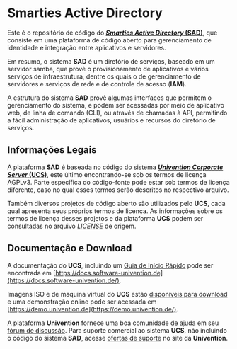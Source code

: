 # Smarties Active Directory

Este é o repositório de código do [**_Smarties Active Directory_ (SAD)**](https://sad.repository.smarttarget.tech), que consiste em uma plataforma de código aberto para gerenciamento de identidade e integração entre aplicativos e servidores.

Em resumo, o sistema **SAD** é um diretório de serviços, baseado em um servidor samba, que provê o provisionamento de aplicativos e vários serviços de infraestrutura, dentre os quais o de gerenciamento de servidores e serviços de rede e de controle de acesso (**IAM**).

A estrutura do sistema **SAD** provê algumas interfaces que permitem o gerenciamento do sistema, e podem ser acessadas por meio de aplicativo web, de linha de comando (CLI), ou através de chamadas à API, permitindo a fácil administração de aplicativos, usuários e recursos do diretório de serviços. 

## Informações Legais

A plataforma **SAD** é baseada no código do sistema [**_Univention Corporate Server_ (UCS)**](https://github.com/univention/univention-corporate-server), este último encontrando-se sob os termos de licença AGPLv3. Parte específica do código-fonte pode estar sob termos de licença diferente, caso no qual esses termos serão descritos no respectivo arquivo.

Também diversos projetos de código aberto são utilizados pelo **UCS**, cada qual apresenta seus próprios termos de licença. As informações sobre os termos de licença desses projetos e da plataforma **UCS** podem ser consultadas no arquivo [_LICENSE_](https://github.com/univention/univention-corporate-server/LICENSE) de origem.

## Documentação e Download

A documentação do **UCS**, incluindo um [Guia de Início Rápido](https://docs.software-univention.de/n/en/docs/quickstart.html#quickstart) pode ser encontrada em [https://docs.software-univention.de](https://docs.software-univention.de/).

Imagens ISO e de maquina virtual do **UCS** estão [disponíveis para download](https://www.univention.com/products/download/) e uma demonstração online pode ser acessada em [https://demo.univention.de](https://demo.univention.de/).

A plataforma **Univention** fornece uma boa comunidade de ajuda em seu [fórum de discussão](https://help.univention.com). Para suporte comercial ao sistema **UCS**, não incluindo o código do sistema **SAD**, acesse [ofertas de suporte](https://www.univention.com/download-and-support/support/commercial-support/) no site da **Univention**.